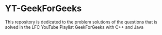 # YT-GeekForGeeks
This repository is dedicated to the problem solutions of the questions that is solved in the LFC YouTube Playlist GeekForGeeks with C++ and Java
